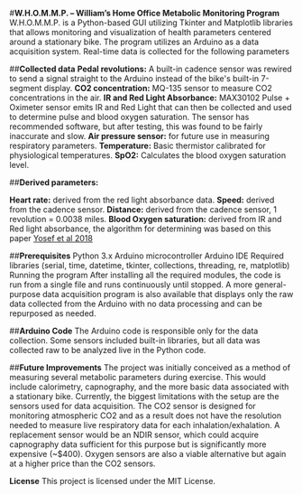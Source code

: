 #**W.H.O.M.M.P. – William’s Home Office Metabolic Monitoring Program**
W.H.O.M.M.P. is a Python-based GUI utilizing Tkinter and Matplotlib libraries that allows monitoring and visualization of health parameters centered around a stationary bike. The program utilizes an Arduino as a data acquisition system. Real-time data is collected for the following parameters
  
##**Collected data**
**Pedal revolutions:** A built-in cadence sensor was rewired to send a signal straight to the Arduino instead of the bike's built-in 7-segment display.
  **CO2 concentration:** MQ-135 sensor to measure CO2 concentrations in the air.
  **IR and Red Light Absorbance:** MAX30102 Pulse + Oximeter sensor emits IR and Red Light that can then be collected and used to determine pulse and blood oxygen saturation. The sensor has recommended software, but after testing, this was found to be fairly inaccurate and slow.
  **Air pressure sensor:** for future use in measuring respiratory parameters.
  **Temperature:** Basic thermistor calibrated for physiological temperatures.
  **SpO2:** Calculates the blood oxygen saturation level.

##**Derived parameters:**

**Heart rate:** derived from the red light absorbance data.
**Speed:** derived from the cadence sensor.
**Distance:** derived from the cadence sensor, 1 revolution = 0.0038 miles.
**Blood Oxygen saturation:** derived from IR and Red light absorbance, the algorithm for determining was based on this paper [Yosef et al 2018](https://pubmed.ncbi.nlm.nih.gov/30326552/)

##**Prerequisites**
Python 3.x
Arduino microcontroller
Arduino IDE
Required libraries (serial, time, datetime, tkinter, collections, threading, re, matplotlib)
Running the program
After installing all the required modules, the code is run from a single file and runs continuously until stopped. A more general-purpose data acquisition program is also available that displays only the raw data collected from the Arduino with no data processing and can be repurposed as needed.

##**Arduino Code**
The Arduino code is responsible only for the data collection. Some sensors included built-in libraries, but all data was collected raw to be analyzed live in the Python code.

##**Future Improvements**
The project was initially conceived as a method of measuring several metabolic parameters during exercise. This would include calorimetry, capnography, and the more basic data associated with a stationary bike. Currently, the biggest limitations with the setup are the sensors used for data acquisition. The CO2 sensor is designed for monitoring atmospheric CO2 and as a result does not have the resolution needed to measure live respiratory data for each inhalation/exhalation. A replacement sensor would be an NDIR sensor, which could acquire capnography data sufficient for this purpose but is significantly more expensive (~$400). Oxygen sensors are also a viable alternative but again at a higher price than the CO2 sensors.

**License**
This project is licensed under the MIT License.
